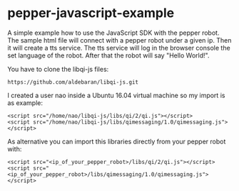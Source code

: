 # pepper-javascript-example
A simple example how to use the JavaScript SDK with the pepper robot. The sample html file will connect with a pepper robot under a given ip. Then it will create a tts service. The tts service will log in the browser console the set language of the robot. After that the robot will say "Hello World!".

You have to clone the libqi-js files:

```
https://github.com/aldebaran/libqi-js.git
```

I created a user nao inside a Ubuntu 16.04 virtual machine so my import is as example:

```
<script src="/home/nao/libqi-js/libs/qi/2/qi.js"></script>
<script src="/home/nao/libqi-js/libs/qimessaging/1.0/qimessaging.js"></script>
```

As alternative you can import this libraries directly from your pepper robot with:

```
<script src="<ip_of_your_pepper_robot>/libs/qi/2/qi.js"></script>
<script src="<ip_of_your_pepper_robot>/libs/qimessaging/1.0/qimessaging.js"></script>
```
